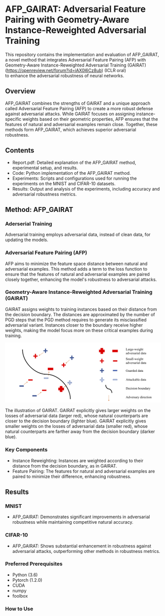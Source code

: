# AFP_GAIRAT: Adversarial Feature Pairing with Geometry-Aware Instance-Reweighted Adversarial Training

This repository contains the implementation and evaluation of AFP_GAIRAT, a novel method that integrates Adversarial Feature Pairing (AFP) with Geometry-Aware Instance-Reweighted Adversarial Training (GAIRAT) (https://openreview.net/forum?id=iAX0l6Cz8ub) (ICLR oral)<br/> to enhance the adversarial robustness of neural networks.

## Overview

AFP_GAIRAT combines the strengths of GAIRAT and a unique approach called Adversarial Feature Pairing (AFP) to create a more robust defense against adversarial attacks. While GAIRAT focuses on assigning instance-specific weights based on their geometric properties, AFP ensures that the features of natural and adversarial examples remain close. Together, these methods form AFP_GAIRAT, which achieves superior adversarial robustness.

## Contents

- Report.pdf: Detailed explanation of the AFP_GAIRAT method, experimental setup, and results.
- Code: Python implementation of the AFP_GAIRAT method.
- Experiments: Scripts and configurations used for running the experiments on the MNIST and CIFAR-10 datasets.
- Results: Output and analysis of the experiments, including accuracy and adversarial robustness metrics.

## Method: AFP_GAIRAT

### Aderserial Training

Adversarial training employs adversarial data, instead of clean data, for updating the models. 


### Adversarial Feature Pairing (AFP)

AFP aims to minimize the feature space distance between natural and adversarial examples. This method adds a term to the loss function to ensure that the features of natural and adversarial examples are paired closely together, enhancing the model's robustness to adversarial attacks.

### Geometry-Aware Instance-Reweighted Adversarial Training (GAIRAT)

GAIRAT assigns weights to training instances based on their distance from the decision boundary. The distances are approximated by the number of PGD steps that the PGD method requires to generate its misclassified adversarial variant.
Instances closer to the boundary receive higher weights, making the model focus more on these critical examples during training.

<p align="center">
    <img src="images/GAIRAT_learning_obj.png" width="800"\>
</p>
<p align="left">
The illustration of GAIRAT. GAIRAT explicitly gives larger weights on the losses of adversarial data (larger red), whose natural counterparts are closer to the decision boundary (lighter blue). GAIRAT explicitly gives smaller weights on the losses of adversarial data (smaller red), whose natural counterparts are farther away from the decision boundary (darker blue). </p>

### Key Components

- Instance Reweighting: Instances are weighted according to their distance from the decision boundary, as in GAIRAT.
- Feature Pairing: The features for natural and adversarial examples are paired to minimize their difference, enhancing robustness.

## Results

### MNIST

- AFP_GAIRAT: Demonstrates significant improvements in adversarial robustness while maintaining competitive natural accuracy.

### CIFAR-10

- AFP_GAIRAT: Shows substantial enhancement in robustness against adversarial attacks, outperforming other methods in robustness metrics.


### Preferred Prerequisites

* Python (3.6)
* Pytorch (1.2.0)
* CUDA
* numpy
* foolbox

### How to Use

```bash

```



